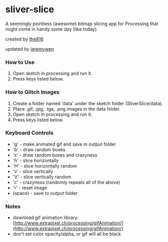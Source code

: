 sliver-slice
============

A seemingly pointless (awesome) bitmap slicing app for Processing that might come in handy some day (like today).
	
created by [the816](http://blog.the816.com/)

updated by [jeremywen](http://jeremywentworth.com)

### How to Use
1. Open sketch in processing and run it.
1. Press keys listed below.

### How to Glitch Images
1. Create a folder named 'data' under the sketch folder (SliverSlice/data).
1. Place .gif, .jpg, .tga, .png images in the data folder.
1. Open sketch in processing and run it.
1. Press keys listed below.

### Keyboard Controls
* 'g' - make animated gif and save in output folder
* 'b' - draw random boxes
* 'x' - draw random boxes and crazyness
* 'h' - slice horizontally
* 'H' - slice horizontally random
* 'v' - slice vertically
* 'V' - slice vertically random
* 'c' - crazyness (randomly repeats all of the above)
* 'r' - reset image
* (space) -  save to output folder

### Notes
* download gif animation library: [http://www.extrapixel.ch/processing/gifAnimation/](http://www.extrapixel.ch/processing/gifAnimation/)
* don't set color opacity/alpha, or gif will all be black